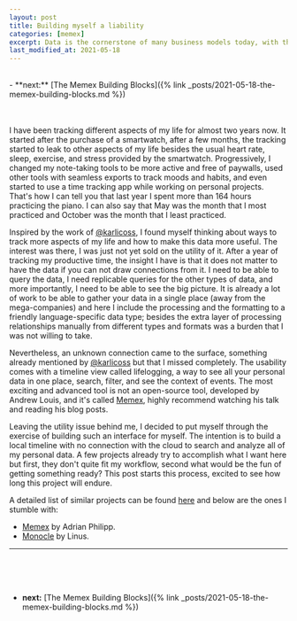```yaml
---
layout: post
title: Building myself a liability
categories: [memex]
excerpt: Data is the cornerstone of many business models today, with this post I start a journey to own and analyze my data.
last_modified_at: 2021-05-18
---
```

<br>
-   **next:** [The Memex Building Blocks]({% link _posts/2021-05-18-the-memex-building-blocks.md %})

<br><br>
I have been tracking different aspects of my life for almost two years now. It started after the purchase of a smartwatch, after a few months, the tracking started to leak to other aspects of my life besides the usual heart rate, sleep, exercise, and stress provided by the smartwatch. Progressively, I changed my note-taking tools to be more active and free of paywalls, used other tools with seamless exports to track moods and habits, and even started to use a time tracking app while working on personal projects. That's how I can tell you that last year I spent more than 164 hours practicing the piano. I can also say that May was the month that I most practiced and October was the month that I least practiced.

Inspired by the work of <a target="blank" href="https://beepb00p.xyz/my-data.html">@karlicoss</a>, I found myself thinking about ways to track more aspects of my life and how to make this data more useful. The interest was there, I was just not yet sold on the utility of it. After a year of tracking my productive time, the insight I have is that it does not matter to have the data if you can not draw connections from it. I need to be able to query the data, I need replicable queries for the other types of data, and more importantly, I need to be able to see the big picture. It is already a lot of work to be able to gather your data in a single place (away from the mega-companies) and here I include the processing and the formatting to a friendly language-specific data type; besides the extra layer of processing relationships manually from different types and formats was a burden that I was not willing to take.

Nevertheless, an unknown connection came to the surface, something already mentioned by <a target="blank" href="https://beepb00p.xyz/hpi.html#timeline">@karlicoss</a> but that I missed completely. The usability comes with a timeline view called lifelogging, a way to see all your personal data in one place, search, filter, and see the context of events. The most exciting and advanced tool is not an open-source tool, developed by Andrew Louis, and it's called <a target="blank" href="https://hyfen.net/memex">Memex</a>, highly recommend watching his talk and reading his blog posts.

Leaving the utility issue behind me, I decided to put myself through the exercise of building such an interface for myself. The intention is to build a local timeline with no connection with the cloud to search and analyze all of my personal data. A few projects already try to accomplish what I want here but first, they don't quite fit my workflow, second what would be the fun of getting something ready? This post starts this process, excited to see how long this project will endure.

A detailed list of similar projects can be found <a target="blank" href="https://beepb00p.xyz/hpi.html#links">here</a> and below are the ones I stumble with:

-   <a target="blank" href="https://github.com/adri/memex">Memex</a> by Adrian Philipp.
-   <a target="blank" href="https://github.com/thesephist/monocle">Monocle</a> by Linus.

------
<br><br><br>
-   **next:** [The Memex Building Blocks]({% link _posts/2021-05-18-the-memex-building-blocks.md %})
